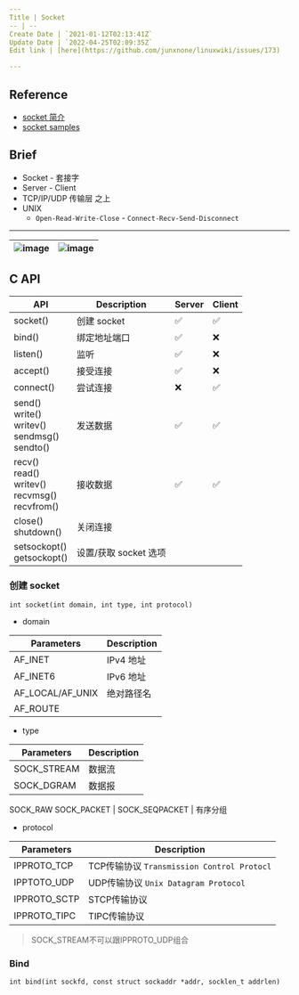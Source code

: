 ```yaml
---
Title | Socket 
-- | --
Create Date | `2021-01-12T02:13:41Z`
Update Date | `2022-04-25T02:09:35Z`
Edit link | [here](https://github.com/junxnone/linuxwiki/issues/173)

---
```

## Reference
- [socket 简介](http://c.biancheng.net/view/2123.html)
- [socket samples](https://github.com/shineyr/Socket)

## Brief
- Socket - 套接字
- Server - Client
- TCP/IP/UDP 传输层 之上
- UNIX 
  - `Open-Read-Write-Close` - `Connect-Recv-Send-Disconnect`

----
![image](https://user-images.githubusercontent.com/2216970/104260621-d476b180-54be-11eb-9de3-798e07b584a3.png) | ![image](https://user-images.githubusercontent.com/2216970/104263724-1d316900-54c5-11eb-9137-3ff99a2303b8.png)
-- | --


## C API

API | Description | Server | Client
-- | -- | -- | --
socket() |  创建 socket |  ✅ | ✅
bind() | 绑定地址端口 | ✅ | ❌ 
listen() | 监听 | ✅| ❌
accept() | 接受连接 | ✅| ❌
connect() | 尝试连接| ❌ | ✅
send() <br> write() <br>writev() <br>sendmsg()<br> sendto() | 发送数据| ✅ | ✅
recv() <br> read() <br> writev() <br> recvmsg() <br> recvfrom()| 接收数据| ✅ | ✅
close()<br> shutdown() | 关闭连接
setsockopt()<br>getsockopt() | 设置/获取 socket 选项


### 创建 socket
`int socket(int domain, int type, int protocol)`

- domain

Parameters | Description
-- | -- 
AF_INET | IPv4 地址
AF_INET6 | IPv6 地址
AF_LOCAL/AF_UNIX | 绝对路径名
AF_ROUTE | 

- type

Parameters | Description
-- | -- 
SOCK_STREAM | 数据流
SOCK_DGRAM | 数据报
SOCK_RAW
SOCK_PACKET | 
SOCK_SEQPACKET | 有序分组

- protocol

Parameters | Description
-- | -- 
IPPROTO_TCP | TCP传输协议 `Transmission Control Protocl`
IPPTOTO_UDP | UDP传输协议 `Unix Datagram Protocol`
IPPROTO_SCTP | STCP传输协议
IPPROTO_TIPC | TIPC传输协议

> SOCK_STREAM不可以跟IPPROTO_UDP组合


### Bind
`int bind(int sockfd, const struct sockaddr *addr, socklen_t addrlen)`


